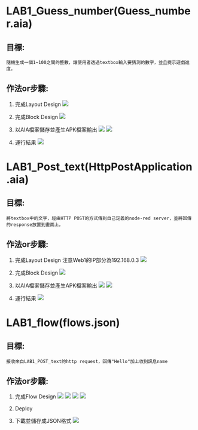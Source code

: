 # LAB1_Guess_number(Guess_number.aia)

## 目標:
	隨機生成一個1~100之間的整數，讓使用者透過textbox輸入要猜測的數字，並且提示遊戲進度。
## 作法or步驟:
1. 完成Layout Design
![](https://i.imgur.com/wrbDi5v.png)

2. 完成Block Design
![](https://i.imgur.com/BX7KPuW.png)

3. 以AIA檔案儲存並產生APK檔案輸出
![](https://i.imgur.com/t8X1kzm.png)
![](https://i.imgur.com/eHvRItO.png)

4. 運行結果
![](https://i.imgur.com/qVmKou1.gif)

# LAB1_Post_text(HttpPostApplication.aia)

## 目標:
    將textbox中的文字，經由HTTP POST的方式傳到自己定義的node-red server，並將回傳的response放置到畫面上。

## 作法or步驟:
1. 完成Layout Design 注意Web1的IP部分為192.168.0.3
![](https://i.imgur.com/ORj8PfL.png)

2. 完成Block Design
![](https://i.imgur.com/unobLl0.png)

3. 以AIA檔案儲存並產生APK檔案輸出
![](https://i.imgur.com/t8X1kzm.png)
![](https://i.imgur.com/eHvRItO.png)

4. 運行結果
![](https://i.imgur.com/4rrKICO.gif)

# LAB1_flow(flows.json)

## 目標:
    接收來自LAB1_POST_text的http request，回傳"Hello"加上收到訊息name
    
## 作法or步驟:
1. 完成Flow Design
![](https://i.imgur.com/meM67qO.png)
![](https://i.imgur.com/WbKE17J.png)
![](https://i.imgur.com/i7zeICX.png)
![](https://i.imgur.com/VykbTOK.png)

2. Deploy

3. 下載並儲存成JSON格式
![](https://i.imgur.com/5I8KODh.png)

